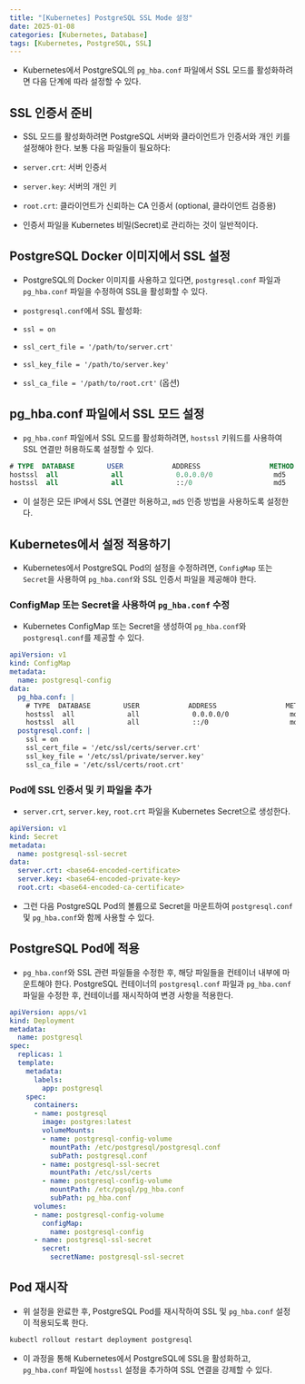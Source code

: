 ```yaml
---
title: "[Kubernetes] PostgreSQL SSL Mode 설정"
date: 2025-01-08
categories: [Kubernetes, Database]
tags: [Kubernetes, PostgreSQL, SSL]
---
```


- Kubernetes에서 PostgreSQL의 `pg_hba.conf` 파일에서 SSL 모드를 활성화하려면 다음 단계에 따라 설정할 수 있다.

## SSL 인증서 준비

- SSL 모드를 활성화하려면 PostgreSQL 서버와 클라이언트가 인증서와 개인 키를 설정해야 한다. 보통 다음 파일들이 필요하다:

- `server.crt`: 서버 인증서
- `server.key`: 서버의 개인 키
- `root.crt`: 클라이언트가 신뢰하는 CA 인증서 (optional, 클라이언트 검증용)

- 인증서 파일을 Kubernetes 비밀(Secret)로 관리하는 것이 일반적이다.

## PostgreSQL Docker 이미지에서 SSL 설정

- PostgreSQL의 Docker 이미지를 사용하고 있다면, `postgresql.conf` 파일과 `pg_hba.conf` 파일을 수정하여 SSL을 활성화할 수 있다.

- `postgresql.conf`에서 SSL 활성화:

- `ssl = on`
- `ssl_cert_file = '/path/to/server.crt'`
- `ssl_key_file = '/path/to/server.key'`
- `ssl_ca_file = '/path/to/root.crt'` (옵션)

## pg_hba.conf 파일에서 SSL 모드 설정

- `pg_hba.conf` 파일에서 SSL 모드를 활성화하려면, `hostssl` 키워드를 사용하여 SSL 연결만 허용하도록 설정할 수 있다.

```sql
# TYPE  DATABASE        USER            ADDRESS                 METHOD
hostssl  all             all             0.0.0.0/0               md5
hostssl  all             all             ::/0                    md5
```

- 이 설정은 모든 IP에서 SSL 연결만 허용하고, `md5` 인증 방법을 사용하도록 설정한다.

## Kubernetes에서 설정 적용하기

- Kubernetes에서 PostgreSQL Pod의 설정을 수정하려면, `ConfigMap` 또는 `Secret`을 사용하여 `pg_hba.conf`와 SSL 인증서 파일을 제공해야 한다.

### ConfigMap 또는 Secret을 사용하여 `pg_hba.conf` 수정

- Kubernetes ConfigMap 또는 Secret을 생성하여 `pg_hba.conf`와 `postgresql.conf`를 제공할 수 있다.

```yaml
apiVersion: v1
kind: ConfigMap
metadata:
  name: postgresql-config
data:
  pg_hba.conf: |
    # TYPE  DATABASE        USER            ADDRESS                 METHOD
    hostssl  all             all             0.0.0.0/0               md5
    hostssl  all             all             ::/0                    md5
  postgresql.conf: |
    ssl = on
    ssl_cert_file = '/etc/ssl/certs/server.crt'
    ssl_key_file = '/etc/ssl/private/server.key'
    ssl_ca_file = '/etc/ssl/certs/root.crt'
```

### Pod에 SSL 인증서 및 키 파일을 추가

- `server.crt`, `server.key`, `root.crt` 파일을 Kubernetes Secret으로 생성한다.

```yaml
apiVersion: v1
kind: Secret
metadata:
  name: postgresql-ssl-secret
data:
  server.crt: <base64-encoded-certificate>
  server.key: <base64-encoded-private-key>
  root.crt: <base64-encoded-ca-certificate>
```

- 그런 다음 PostgreSQL Pod의 볼륨으로 Secret을 마운트하여 `postgresql.conf` 및 `pg_hba.conf`와 함께 사용할 수 있다.

## PostgreSQL Pod에 적용

- `pg_hba.conf`와 SSL 관련 파일들을 수정한 후, 해당 파일들을 컨테이너 내부에 마운트해야 한다. PostgreSQL 컨테이너의 `postgresql.conf` 파일과 `pg_hba.conf` 파일을 수정한 후, 컨테이너를 재시작하여 변경 사항을 적용한다.

```yaml
apiVersion: apps/v1
kind: Deployment
metadata:
  name: postgresql
spec:
  replicas: 1
  template:
    metadata:
      labels:
        app: postgresql
    spec:
      containers:
      - name: postgresql
        image: postgres:latest
        volumeMounts:
        - name: postgresql-config-volume
          mountPath: /etc/postgresql/postgresql.conf
          subPath: postgresql.conf
        - name: postgresql-ssl-secret
          mountPath: /etc/ssl/certs
        - name: postgresql-config-volume
          mountPath: /etc/pgsql/pg_hba.conf
          subPath: pg_hba.conf
      volumes:
      - name: postgresql-config-volume
        configMap:
          name: postgresql-config
      - name: postgresql-ssl-secret
        secret:
          secretName: postgresql-ssl-secret
```

## Pod 재시작

- 위 설정을 완료한 후, PostgreSQL Pod를 재시작하여 SSL 및 `pg_hba.conf` 설정이 적용되도록 한다.

```bash
kubectl rollout restart deployment postgresql
```

- 이 과정을 통해 Kubernetes에서 PostgreSQL에 SSL을 활성화하고, `pg_hba.conf` 파일에 `hostssl` 설정을 추가하여 SSL 연결을 강제할 수 있다.